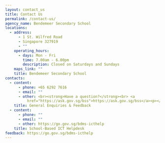 ```yaml
---
layout: contact_us
title: Contact Us
permalink: /contact-us/
agency_name: Bendemeer Secondary School
locations:
  - address:
      - 1 St. Wilfred Road
      - Singapore 327919
      - ""
    operating_hours:
      - days: Mon - Fri
        time: 7.00am - 6.00pm
        description: Closed on Saturdays and Sundays
    maps_link: ""
    title: Bendemeer Secondary School
contacts:
  - content:
      - phone: +65 6292 7616
      - email: ""
      - other: <br><strong>Have a question?</strong><br> <a
          href="https://ask.gov.sg/bss">https://ask.gov.sg/bss</a><p></p>
    title: General Enquiries & Feedback
  - content:
      - phone: ""
      - email: ""
      - other: https://go.gov.sg/bdms-icthelp
    title: School-Based ICT Helpdesk
feedback: https://go.gov.sg/bdms-icthelp
---
```


